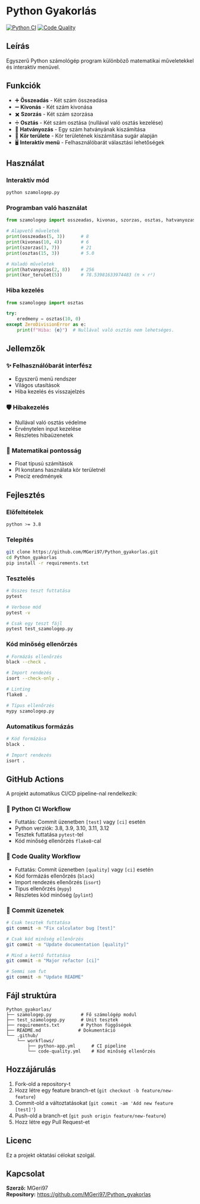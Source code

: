 # Python Gyakorlás

[![Python CI](https://github.com/MGeri97/Python_gyakorlas/actions/workflows/python-app.yml/badge.svg)](https://github.com/MGeri97/Python_gyakorlas/actions/workflows/python-app.yml)
[![Code Quality](https://github.com/MGeri97/Python_gyakorlas/actions/workflows/code-quality.yml/badge.svg)](https://github.com/MGeri97/Python_gyakorlas/actions/workflows/code-quality.yml)

## Leírás

Egyszerű Python számológép program különböző matematikai műveletekkel és interaktív menüvel.

## Funkciók

- ➕ **Összeadás** - Két szám összeadása
- ➖ **Kivonás** - Két szám kivonása  
- ✖️ **Szorzás** - Két szám szorzása
- ➗ **Osztás** - Két szám osztása (nullával való osztás kezelése)
- 🔢 **Hatványozás** - Egy szám hatványának kiszámítása
- 🔵 **Kör területe** - Kör területének kiszámítása sugár alapján
- 🖥️ **Interaktív menü** - Felhasználóbarát választási lehetőségek

## Használat

### Interaktív mód
```bash
python szamologep.py
```

### Programban való használat
```python
from szamologep import osszeadas, kivonas, szorzas, osztas, hatvanyozas, kor_terulet

# Alapvető műveletek
print(osszeadas(5, 3))      # 8
print(kivonas(10, 4))       # 6
print(szorzas(3, 7))        # 21
print(osztas(15, 3))        # 5.0

# Haladó műveletek
print(hatvanyozas(2, 8))    # 256
print(kor_terulet(5))       # 78.53981633974483 (π × r²)
```

### Hiba kezelés
```python
from szamologep import osztas

try:
    eredmeny = osztas(10, 0)
except ZeroDivisionError as e:
    print(f"Hiba: {e}")  # Nullával való osztás nem lehetséges.
```

## Jellemzők

### ✨ **Felhasználóbarát interfész**
- Egyszerű menü rendszer
- Világos utasítások
- Hiba kezelés és visszajelzés

### 🛡️ **Hibakezelés**
- Nullával való osztás védelme
- Érvénytelen input kezelése
- Részletes hibaüzenetek

### 🧮 **Matematikai pontosság**
- Float típusú számítások
- PI konstans használata kör területnél
- Precíz eredmények

## Fejlesztés

### Előfeltételek
```bash
python >= 3.8
```

### Telepítés
```bash
git clone https://github.com/MGeri97/Python_gyakorlas.git
cd Python_gyakorlas
pip install -r requirements.txt
```

### Tesztelés
```bash
# Összes teszt futtatása
pytest

# Verbose mód
pytest -v

# Csak egy teszt fájl
pytest test_szamologep.py
```

### Kód minőség ellenőrzés
```bash
# Formázás ellenőrzés
black --check .

# Import rendezés
isort --check-only .

# Linting
flake8 .

# Típus ellenőrzés
mypy szamologep.py
```

### Automatikus formázás
```bash
# Kód formázása
black .

# Import rendezés
isort .
```

## GitHub Actions

A projekt automatikus CI/CD pipeline-nal rendelkezik:

### 🔧 **Python CI Workflow**
- Futtatás: Commit üzenetben `[test]` vagy `[ci]` esetén
- Python verziók: 3.8, 3.9, 3.10, 3.11, 3.12
- Tesztek futtatása `pytest`-tel
- Kód minőség ellenőrzés `flake8`-cal

### 🎨 **Code Quality Workflow**  
- Futtatás: Commit üzenetben `[quality]` vagy `[ci]` esetén
- Kód formázás ellenőrzés (`black`)
- Import rendezés ellenőrzés (`isort`)
- Típus ellenőrzés (`mypy`)
- Részletes kód minőség (`pylint`)

### 📝 **Commit üzenetek**
```bash
# Csak tesztek futtatása
git commit -m "Fix calculator bug [test]"

# Csak kód minőség ellenőrzés
git commit -m "Update documentation [quality]"

# Mind a kettő futtatása
git commit -m "Major refactor [ci]"

# Semmi sem fut
git commit -m "Update README"
```

## Fájl struktúra

```
Python_gyakorlas/
├── szamologep.py           # Fő számológép modul
├── test_szamologep.py      # Unit tesztek
├── requirements.txt        # Python függőségek
├── README.md              # Dokumentáció
└── .github/
    └── workflows/
        ├── python-app.yml      # CI pipeline
        └── code-quality.yml    # Kód minőség ellenőrzés
```

## Hozzájárulás

1. Fork-old a repository-t
2. Hozz létre egy feature branch-et (`git checkout -b feature/new-feature`)
3. Commit-old a változtatásokat (`git commit -am 'Add new feature [test]'`)
4. Push-old a branch-et (`git push origin feature/new-feature`)
5. Hozz létre egy Pull Request-et

## Licenc

Ez a projekt oktatási célokat szolgál.

## Kapcsolat

**Szerző:** MGeri97  
**Repository:** https://github.com/MGeri97/Python_gyakorlas